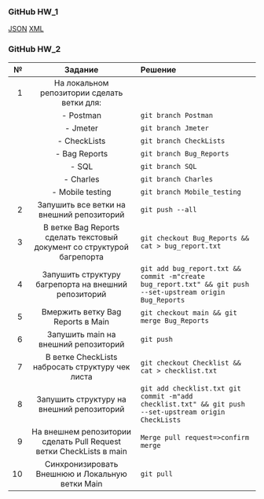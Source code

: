 ### GitHub HW_1
[JSON](https://github.com/vikadedovich/JSON.git)
[XML](https://github.com/vikadedovich/XML.git)

### GitHub HW_2

|№|Задание|Решение|
|-:|:-:|:-|
|1|На локальном репозитории сделать ветки для:||
||- Postman|`git branch Postman`|
||- Jmeter|`git branch Jmeter`|
||- CheckLists|`git branch CheckLists`|
||- Bag Reports|`git branch Bug_Reports`|
||- SQL|`git branch SQL`|
||- Charles|`git branch Charles`|
||- Mobile testing|`git branch Mobile_testing`|
|2|Запушить все ветки на внешний репозиторий| `git push --all`|
|3|В ветке Bag Reports сделать текстовый документ со структурой багрепорта|`git checkout Bug_Reports && cat > bug_report.txt`|
|4|Запушить структуру багрепорта на внешний репозиторий|`git add bug_report.txt && commit -m"create bug_report.txt" && git push --set-upstream origin Bug_Reports`|
|5|Вмержить ветку Bag Reports в Main|`git checkout main && git merge Bug_Reports`|
|6|Запушить main на внешний репозиторий|`git push`|
|7|В ветке CheckLists набросать структуру чек листа|`git checkout Checklist && cat > checklist.txt`|
|8|Запушить структуру на внешний репозиторий|`git add checklist.txt git commit -m"add checklist.txt" && git push --set-upstream origin CheckLists`|
|9|На внешнем репозитории сделать Pull Request ветки CheckLists в main|`Merge pull request=>confirm merge`|
|10|Синхронизировать Внешнюю и Локальную ветки Main|`git pull`|
